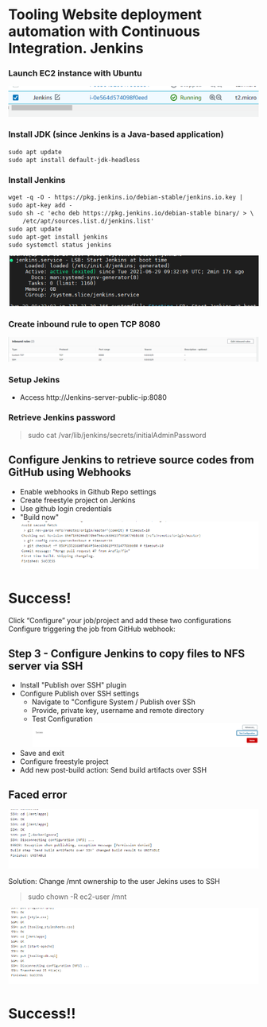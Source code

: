 # Tooling Website deployment automation with Continuous Integration. Jenkins

### Launch EC2 instance with Ubuntu
![](2021-06-29-10-27-21.png)

### Install JDK (since Jenkins is a Java-based application)
```
sudo apt update
sudo apt install default-jdk-headless
```

### Install Jenkins
```
wget -q -O - https://pkg.jenkins.io/debian-stable/jenkins.io.key | sudo apt-key add -
sudo sh -c 'echo deb https://pkg.jenkins.io/debian-stable binary/ > \
    /etc/apt/sources.list.d/jenkins.list'
sudo apt update
sudo apt-get install jenkins
sudo systemctl status jenkins
```
![](2021-06-29-10-34-33.png)

### Create inbound rule to open TCP 8080
![](2021-06-29-10-37-22.png)

### Setup Jekins
- Access http://Jenkins-server-public-ip:8080

### Retrieve Jenkins password
> sudo cat /var/lib/jenkins/secrets/initialAdminPassword

## Configure Jenkins to retrieve source codes from GitHub using Webhooks
- Enable webhooks in Github Repo settings
- Create freestyle project on Jenkins
- Use github login credentials
- "Build now"
![](2021-06-29-11-03-04.png)
# Success!

Click “Configure” your job/project and add these two configurations
Configure triggering the job from GitHub webhook:

## Step 3 - Configure Jenkins to copy files to NFS server via SSH
- Install "Publish over SSH" plugin
- Configure Publish over SSH settings
  - Navigate to "Configure System / Publish over SSh
  - Provide, private key, username and remote directory
  - Test Configuration
  ![](2021-06-29-11-20-51.png)
- Save and exit
- Configure freestyle project
- Add new post-build action: Send build artifacts over SSH

## Faced error
![](2021-06-29-12-37-34.png)

Solution: Change /mnt ownership to the user Jekins uses to SSH

>  sudo chown -R ec2-user /mnt

![](2021-06-29-12-36-53.png)

# Success!!
